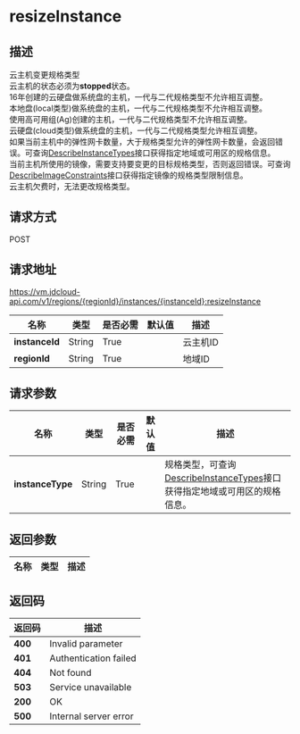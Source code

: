 # resizeInstance


## 描述
云主机变更规格类型<br>
云主机的状态必须为<b>stopped</b>状态。<br>
16年创建的云硬盘做系统盘的主机，一代与二代规格类型不允许相互调整。<br>
本地盘(local类型)做系统盘的主机，一代与二代规格类型不允许相互调整。<br>
使用高可用组(Ag)创建的主机，一代与二代规格类型不允许相互调整。<br>
云硬盘(cloud类型)做系统盘的主机，一代与二代规格类型允许相互调整。<br>
如果当前主机中的弹性网卡数量，大于规格类型允许的弹性网卡数量，会返回错误。可查询<a href="https://www.jdcloud.com/help/detail/2901/isCatalog/1">DescribeInstanceTypes</a>接口获得指定地域或可用区的规格信息。<br>
当前主机所使用的镜像，需要支持要变更的目标规格类型，否则返回错误。可查询<a href="https://www.jdcloud.com/help/detail/2872/isCatalog/1">DescribeImageConstraints</a>接口获得指定镜像的规格类型限制信息。<br>
云主机欠费时，无法更改规格类型。


## 请求方式
POST

## 请求地址
https://vm.jdcloud-api.com/v1/regions/{regionId}/instances/{instanceId}:resizeInstance

|名称|类型|是否必需|默认值|描述|
|---|---|---|---|---|
|**instanceId**|String|True||云主机ID|
|**regionId**|String|True||地域ID|

## 请求参数
|名称|类型|是否必需|默认值|描述|
|---|---|---|---|---|
|**instanceType**|String|True||规格类型，可查询<a href="https://www.jdcloud.com/help/detail/2901/isCatalog/1">DescribeInstanceTypes</a>接口获得指定地域或可用区的规格信息。|


## 返回参数
|名称|类型|描述|
|---|---|---|



## 返回码
|返回码|描述|
|---|---|
|**400**|Invalid parameter|
|**401**|Authentication failed|
|**404**|Not found|
|**503**|Service unavailable|
|**200**|OK|
|**500**|Internal server error|
